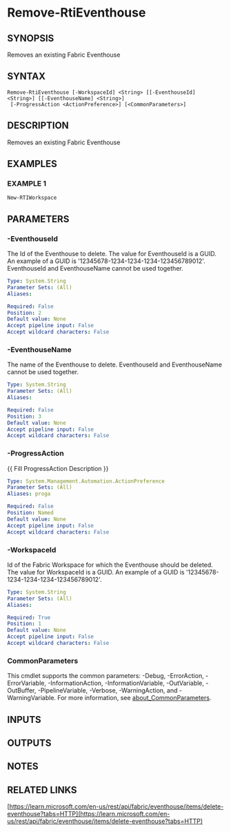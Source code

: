 # Remove-RtiEventhouse

## SYNOPSIS
Removes an existing Fabric Eventhouse

## SYNTAX

```
Remove-RtiEventhouse [-WorkspaceId] <String> [[-EventhouseId] <String>] [[-EventhouseName] <String>]
 [-ProgressAction <ActionPreference>] [<CommonParameters>]
```

## DESCRIPTION
Removes an existing Fabric Eventhouse

## EXAMPLES

### EXAMPLE 1
```
New-RTIWorkspace
```

## PARAMETERS

### -EventhouseId
The Id of the Eventhouse to delete.
The value for EventhouseId is a GUID. 
An example of a GUID is '12345678-1234-1234-1234-123456789012'.
EventhouseId and EventhouseName cannot be used together.

```yaml
Type: System.String
Parameter Sets: (All)
Aliases:

Required: False
Position: 2
Default value: None
Accept pipeline input: False
Accept wildcard characters: False
```

### -EventhouseName
The name of the Eventhouse to delete.
EventhouseId and EventhouseName cannot be used together.

```yaml
Type: System.String
Parameter Sets: (All)
Aliases:

Required: False
Position: 3
Default value: None
Accept pipeline input: False
Accept wildcard characters: False
```

### -ProgressAction
{{ Fill ProgressAction Description }}

```yaml
Type: System.Management.Automation.ActionPreference
Parameter Sets: (All)
Aliases: proga

Required: False
Position: Named
Default value: None
Accept pipeline input: False
Accept wildcard characters: False
```

### -WorkspaceId
Id of the Fabric Workspace for which the Eventhouse should be deleted.
The value for WorkspaceId is a GUID. 
An example of a GUID is '12345678-1234-1234-1234-123456789012'.

```yaml
Type: System.String
Parameter Sets: (All)
Aliases:

Required: True
Position: 1
Default value: None
Accept pipeline input: False
Accept wildcard characters: False
```

### CommonParameters
This cmdlet supports the common parameters: -Debug, -ErrorAction, -ErrorVariable, -InformationAction, -InformationVariable, -OutVariable, -OutBuffer, -PipelineVariable, -Verbose, -WarningAction, and -WarningVariable. For more information, see [about_CommonParameters](http://go.microsoft.com/fwlink/?LinkID=113216).

## INPUTS

## OUTPUTS

## NOTES

## RELATED LINKS

[https://learn.microsoft.com/en-us/rest/api/fabric/eventhouse/items/delete-eventhouse?tabs=HTTP](https://learn.microsoft.com/en-us/rest/api/fabric/eventhouse/items/delete-eventhouse?tabs=HTTP)

